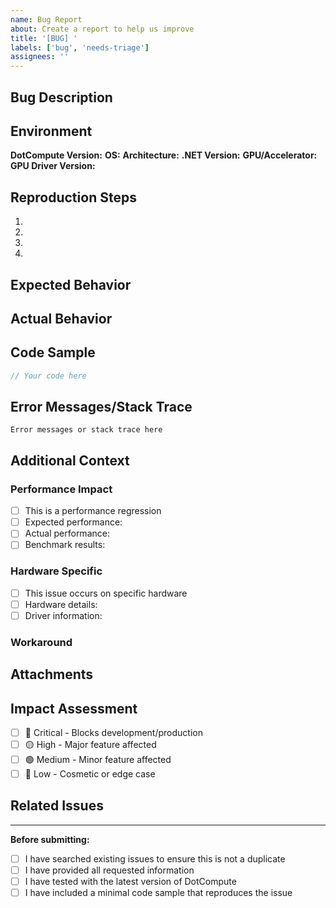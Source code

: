 ```yaml
---
name: Bug Report
about: Create a report to help us improve
title: '[BUG] '
labels: ['bug', 'needs-triage']
assignees: ''
---
```


## Bug Description
<!-- A clear and concise description of what the bug is -->

## Environment
<!-- Please complete the following information -->

**DotCompute Version:** <!-- e.g., 0.1.0-alpha.1 -->
**OS:** <!-- e.g., Windows 11, Ubuntu 22.04, macOS 14 -->
**Architecture:** <!-- e.g., x64, ARM64 -->
**.NET Version:** <!-- e.g., .NET 9.0 -->
**GPU/Accelerator:** <!-- e.g., NVIDIA RTX 4090, Intel UHD Graphics, Apple M2 -->
**GPU Driver Version:** <!-- e.g., NVIDIA 535.98, Intel 31.0.101.4146 -->

## Reproduction Steps
<!-- Steps to reproduce the behavior -->

1. 
2. 
3. 
4. 

## Expected Behavior
<!-- A clear and concise description of what you expected to happen -->

## Actual Behavior
<!-- A clear and concise description of what actually happened -->

## Code Sample
<!-- If applicable, add a minimal code sample that reproduces the issue -->

```csharp
// Your code here
```

## Error Messages/Stack Trace
<!-- If applicable, add error messages or stack traces -->

```
Error messages or stack trace here
```

## Additional Context
<!-- Add any other context about the problem here -->

### Performance Impact
<!-- If this is a performance issue, please provide details -->
- [ ] This is a performance regression
- [ ] Expected performance: 
- [ ] Actual performance: 
- [ ] Benchmark results: 

### Hardware Specific
<!-- If this issue is hardware specific -->
- [ ] This issue occurs on specific hardware
- [ ] Hardware details: 
- [ ] Driver information: 

### Workaround
<!-- If you found a workaround, please describe it -->

## Attachments
<!-- Add any relevant files, screenshots, or logs -->

## Impact Assessment
<!-- Please assess the impact of this bug -->

- [ ] 🔴 Critical - Blocks development/production
- [ ] 🟡 High - Major feature affected
- [ ] 🟢 Medium - Minor feature affected  
- [ ] 🔵 Low - Cosmetic or edge case

## Related Issues
<!-- Link any related issues -->

---

**Before submitting:**
- [ ] I have searched existing issues to ensure this is not a duplicate
- [ ] I have provided all requested information
- [ ] I have tested with the latest version of DotCompute
- [ ] I have included a minimal code sample that reproduces the issue